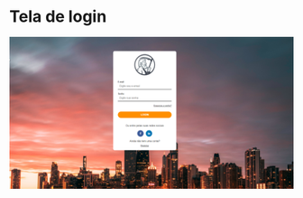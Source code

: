 Tela de login
===============================================

 ![](https://github.com/jacksonn455/login/blob/master/tela.png)
